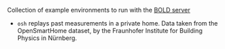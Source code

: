 Collection of example environments to run with the [BOLD server](https://github.com/bold-benchmark/bold-server)

- `osh` replays past measurements in a private home. Data taken from the OpenSmartHome dataset, by the Fraunhofer Institute for Building Physics in Nürnberg.
